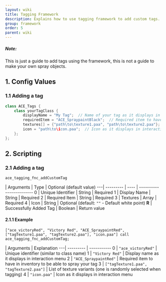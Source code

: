```yaml
---
layout: wiki
title: Tagging Framework
description: Explains how to use tagging framework to add custom tags.
group: framework
order: 5
parent: wiki
---
```


<div class="panel callout">
    <h5>Note:</h5>
    <p>This is just a guide to add tags using the framework, this is not a guide to make your own spray objects.</p>
</div>

## 1. Config Values

### 1.1 Adding a tag

```cpp
class ACE_Tags {
    class yourTagClass {
        displayName = "My Tag";  // Name of your tag as it displays in interaction menu
        requiredItem = "ACE_SpraypaintBlack";  // Required item to have in inventory to be able to spray your tag (eg. `"ACE_SpraypaintBlack"`, `"ACE_SpraypaintRed"`, `"ACE_SpraypaintGreen"`, `"ACE_SpraypaintBlue"` or any custom item from `CfgWeapons`)
        textures[] = {"path\to\texture1.paa", "path\to\texture2.paa"};  // List of texture variations (one is randomly selected when tagging)
        icon = "path\to\icon.paa";  // Icon as it displays in interaction menu
    };
};
```


## 2. Scripting

### 2.1 Adding a tag

`ace_tagging_fnc_addCustomTag`

   | Arguments | Type | Optional (default value)
---| --------- | ---- | ------------------------
0  | Unique Identifier | String | Required
1  | Display Name | String | Required
2  | Required Item | String | Required
3  | Textures | Array | Required
4  | Icon | String | Optional (default: `""` - Default white point)
**R** | Successfully Added Tag | Boolean | Return value

#### 2.1.1 Example

`["ace_victoryRed", "Victory Red", "ACE_SpraypaintRed", ["tagTexture1.paa", "tagTexture2.paa"], "icon.paa"] call ace_tagging_fnc_addCustomTag;`

   | Arguments | Explanation
---| --------- | -----------
0  | `"ace_victoryRed"` | Unique identifier (similar to class name)
1  | `"Victory Red"` | Display name as it displays in interaction menu
2  | `"ACE_SpraypaintRed"` | Required item to have in inventory to be able to spray your tag
3  | `["tagTexture1.paa", "tagTexture2.paa"]` | List of texture variants (one is randomly selected when tagging)
4  | `"icon.paa"` | Icon as it displays in interaction menu
